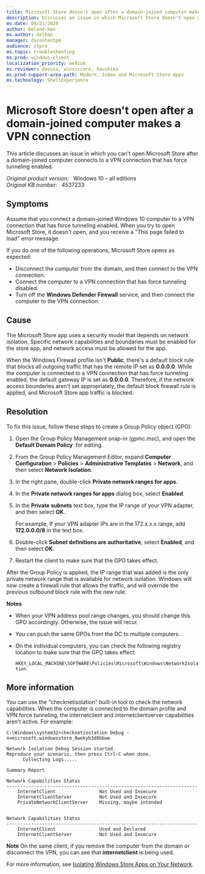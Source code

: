 ```yaml
---
title: Microsoft Store doesn't open after a domain-joined computer makes a VPN connection
description: Discusses an issue in which Microsoft Store doesn't open after a domain-joined computer connects to a VPN connection that has force tunneling enabled.
ms.date: 09/21/2020
author: Deland-Han
ms.author: delhan
manager: dscontentpm
audience: itpro
ms.topic: troubleshooting
ms.prod: windows-client
localization_priority: medium
ms.reviewer: davusa, winciccore, kaushika
ms.prod-support-area-path: Modern, Inbox and Microsoft Store Apps
ms.technology: ShellExperience
---
```

# Microsoft Store doesn't open after a domain-joined computer makes a VPN connection

This article discusses an issue in which you can't open Microsoft Store after a domain-joined computer connects to a VPN connection that has force tunneling enabled.

_Original product version:_ &nbsp; Windows 10 – all editions  
_Original KB number:_ &nbsp; 4537233

## Symptoms

Assume that you connect a domain-joined Windows 10 computer to a VPN connection that has force tunneling enabled. When you try to open Microsoft Store, it doesn't open, and you receive a "This page failed to load" error message.

If you do one of the following operations, Microsoft Store opens as expected:

- Disconnect the computer from the domain, and then connect to the VPN connection.
- Connect the computer to a VPN connection that has force tunneling disabled.
- Turn off the **Windows Defender Firewall** service, and then connect the computer to the VPN connection.

## Cause

The Microsoft Store app uses a security model that depends on network isolation. Specific network capabilities and boundaries must be enabled for the store app, and network access must be allowed for the app.

When the Windows Firewall profile isn't **Public**, there's a default block rule that blocks all outgoing traffic that has the remote IP set as **0.0.0.0**. While the computer is connected to a VPN connection that has force tunneling enabled, the default gateway IP is set as **0.0.0.0**. Therefore, if the network access boundaries aren't set appropriately, the default block firewall rule is applied, and Microsoft Store app traffic is blocked.

## Resolution

To fix this issue, follow these steps to create a Group Policy object (GPO):

1. Open the Group Policy Management snap-in (gpmc.msc), and open the **Default Domain Policy**  for editing.
2. From the Group Policy Management Editor, expand **Computer Configuration** > **Policies** > **Administrative Templates** > **Network**, and then select **Network Isolation**.
3. In the right pane, double-click **Private network ranges for apps**.
4. In the **Private network ranges for apps** dialog box, select **Enabled**.
5. In the **Private subnets** text box, type the IP range of your VPN adapter, and then select **OK**.

    For example, If your VPN adapter IPs are in the 172.x.x.x range, add **172.0.0.0/8** in the text box.
6. Double-click **Subnet definitions are authoritative**, select **Enabled**, and then select **OK**.
7. Restart the client to make sure that the GPO takes effect.

After the Group Policy is applied, the IP range that was added is the only private network range that is available for network isolation. Windows will now create a firewall rule that allows the traffic, and will override the previous outbound block rule with the new rule.

 **Notes** 

- When your VPN address pool range changes, you should change this GPO accordingly. Otherwise, the issue will recur.
- You can push the same GPOs from the DC to multiple computers.
- On the individual computers, you can check the following registry location to make sure that the GPO takes effect:

    `HKEY_LOCAL_MACHINE\SOFTWARE\Policies\Microsoft\Windows\NetworkIsolation`


## More information

You can use the "checknetisolation" built-in tool to check the network capabilities. When the computer is connected to the domain profile and VPN force tunneling, the internetclient and internetclientserver capabilities aren't active. For example:

```console
C:\Windows\system32>checknetisolation Debug -n=microsoft.windowsstore_8wekyb3d8bbwe

Network Isolation Debug Session started.
Reproduce your scenario, then press Ctrl-C when done.
      Collecting Logs.....

Summary Report

Network Capabilities Status
----------------------------------------------------------------------
    InternetClient                Not Used and Insecure 
    InternetClientServer          Not Used and Insecure 
    PrivateNetworkClientServer    Missing, maybe intended  

 
Network Capabilities Status
----------------------------------------------------------------------
    InternetClient                Used and Declared
    InternetClientServer          Not Used and Insecure
```

**Note** On the same client, if you remove the computer from the domain or disconnect the VPN, you can see that **internetclient** is being used.

 For more information, see [Isolating Windows Store Apps on Your Network](/previous-versions/windows/it-pro/windows-server-2012-R2-and-2012/hh831418%28v=ws.11%29).
